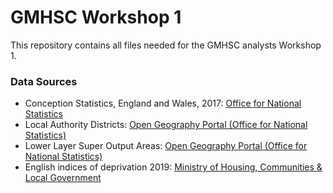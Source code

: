 # GMHSC Workshop 1

This repository contains all files needed for the GMHSC analysts Workshop 1.

### Data Sources

* Conception Statistics, England and Wales, 2017: [Office for National Statistics](https://www.ons.gov.uk/peoplepopulationandcommunity/birthsdeathsandmarriages/conceptionandfertilityrates/datasets/conceptionstatisticsenglandandwalesreferencetables)
* Local Authority Districts: [Open Geography Portal (Office for National Statistics)](https://geoportal.statistics.gov.uk/datasets/local-authority-districts-december-2019-boundaries-uk-bfc)
* Lower Layer Super Output Areas: [Open Geography Portal (Office for National Statistics)](https://geoportal.statistics.gov.uk/datasets/lower-layer-super-output-areas-december-2011-boundaries-ew-bsc?geometry=-13.162%2C52.284%2C7.767%2C54.575)
* English indices of deprivation 2019: [Ministry of Housing, Communities & Local Government](https://www.gov.uk/government/statistics/english-indices-of-deprivation-2019)